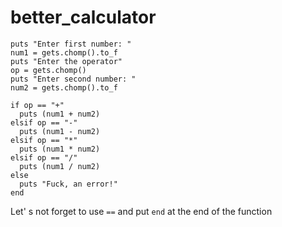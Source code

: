 # better_calculator

```
puts "Enter first number: "
num1 = gets.chomp().to_f
puts "Enter the operator"
op = gets.chomp()
puts "Enter second number: "
num2 = gets.chomp().to_f

if op == "+"
  puts (num1 + num2)
elsif op == "-"
  puts (num1 - num2)
elsif op == "*"
  puts (num1 * num2)
elsif op == "/"
  puts (num1 / num2)
else
  puts "Fuck, an error!"
end
```

Let' s not forget to use `==` and put `end` at the end of the function